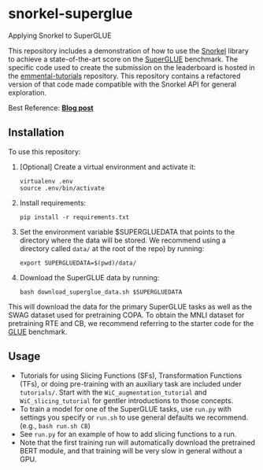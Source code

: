 # snorkel-superglue
Applying Snorkel to SuperGLUE

This repository includes a demonstration of how to use the [Snorkel](https://github.com/HazyResearch/snorkel) library to achieve a state-of-the-art score on the [SuperGLUE](https://super.gluebenchmark.com/) benchmark.
The specific code used to create the submission on the leaderboard is hosted in the [emmental-tutorials](https://github.com/SenWu/emmental-tutorials/tree/master/superglue) repository.
This repository contains a refactored version of that code made compatible with the Snorkel API for general exploration.

Best Reference:
**[Blog post](https://hazyresearch.github.io/snorkel/blog/superglue.html)**

## Installation
To use this repository:
1. [Optional] Create a virtual environment and activate it:

    ```
    virtualenv .env
    source .env/bin/activate
    ```

2. Install requirements:

    ```
    pip install -r requirements.txt
    ```

3. Set the environment variable $SUPERGLUEDATA that points to the directory where the data will be stored. We recommend using a directory called `data/` at the root of the repo) by running:

    ```
    export SUPERGLUEDATA=$(pwd)/data/
    ```

4. Download the SuperGLUE data by running:

    ```
    bash download_superglue_data.sh $SUPERGLUEDATA
    ```

This will download the data for the primary SuperGLUE tasks as well as the SWAG dataset used for pretraining COPA.
To obtain the MNLI dataset for pretraining RTE and CB, we recommend referring to the starter code for the [GLUE](https://gluebenchmark.com/) benchmark.

## Usage
- Tutorials for using Slicing Functions (SFs), Transformation Functions (TFs), or doing pre-training with an auxiliary task are included under `tutorials/`. Start with the `WiC_augmentation_tutorial` and `WiC_slicing_tutorial` for gentler introductions to those concepts.
- To train a model for one of the SuperGLUE tasks, use `run.py` with settings you specify or `run.sh` to use general defaults we recommend. (e.g., `bash run.sh CB`)
- See `run.py` for an example of how to add slicing functions to a run.
- Note that the first training run will automatically download the pretrained BERT module, and that training will be very slow in general without a GPU.
